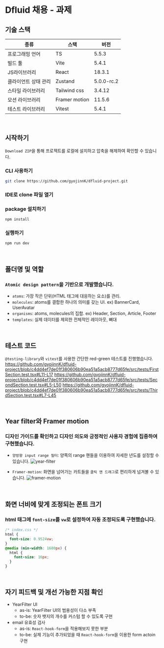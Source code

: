 # Dfluid 채용 - 과제

## 기술 스택
|종류|스택|버전|
|-|-|-|
|프로그래밍 언어|TS|5.5.3|
|빌드 툴|Vite|5.4.1|
|JS라이브러리|React|18.3.1|
|클라이언트 상태 관리|Zustand|5.0.0-rc.2|
|스타일 라이브러리|Tailwind css|3.4.12|
|모션 라이브러리|Framer motion|11.5.6|
|테스트 라이브러리|Vitest|5.4.1|

<br/>

## 시작하기
`Download ZIP`을 통해 프로젝트를 로컬에 설치하고 압축을 해제하여 확인할 수 있습니다.
### CLI 사용하기
```sh
git clone https://github.com/gyojinnK/dfluid-project.git
```
### IDE로 clone 파일 열기
### package 설치하기
```sh
npm install
```
### 실행하기
```sh
npm run dev
```

<br/>

## 폴더명 및 역할
### `Atomic design pattern`을 기반으로 개발했습니다.
- `atoms`: 가장 작은 단위(HTML 태그에 대응하는 요소)를 관리.
- `molecules`: atoms를 결합한 하나의 의미를 갖는 UI. ex) BannerCard, UserAvatar
- `organisms`: atoms, molecules의 집합. ex) Header, Section, Article, Footer
- `templates`: 실제 데이터를 제외한 전체적인 레이아웃, 뼈대

<br/>

## 테스트 코드
`@testing-library`와 `vitest`를 사용한 간단한 red-green 테스트를 진행했습니다.
https://github.com/gyojinnK/dfluid-project/blob/c4dd4ef7de01f380606b90ea51a5acb8777d65fe/src/tests/FirstSection.test.tsx#L11-L17
https://github.com/gyojinnK/dfluid-project/blob/c4dd4ef7de01f380606b90ea51a5acb8777d65fe/src/tests/SecondSection.test.tsx#L5-L50
https://github.com/gyojinnK/dfluid-project/blob/c4dd4ef7de01f380606b90ea51a5acb8777d65fe/src/tests/ThirdSection.test.tsx#L7-L45

<br/>

## Year filter와 Framer motion
### 디자인 가이드를 확인하고 디자인 의도와 긍정적인 사용자 경험에 집중하여 구현했습니다.
- `양방향 input range 필터`: 양쪽의 range 핸들을 이용하여 자세한 년도를 설정할 수 있습니다.
![year-filter](https://github.com/user-attachments/assets/64678f27-0bbc-4ab4-82ac-be834158eeef)

- `Framer-motion`: 화면을 넘어가는 카트들을 `클릭 앤 드래그`로 편리하게 넘겨볼 수 있습니다.
![framer-motion](https://github.com/user-attachments/assets/d8a53123-47fc-43b7-8ebe-63141faf4646)

<br/>

## 화면 너비에 맞게 조정되는 폰트 크기
### html 태그에 `font-size`를 `vw`로 설정하여 자동 조정되도록 구현했습니다.
```css
/* index.css */
html {
  font-size: 0.9524vw;
}
@media (min-width: 1680px) {
  html {
    font-size: 16px;
  }
}
```

<br/>

## 자기 피드백 및 개선 가능한 지점 확인
- YearFilter UI
  - as-is: YearFilter UI의 범용성이 다소 부족
  - to-be: 숫자 뱃지의 개수를 커스텀 할 수 있도록 구현
- email 유효성 검사
  - as-is: `React-hook-form`을 적용해보지 못한 부분
  - to-be: 실제 기능이 추가되었을 때 `React-hook-form`을 이용한 form actoin 구현

